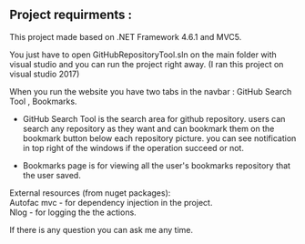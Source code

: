 
## Project requirments :
This project made based on .NET Framework 4.6.1 and MVC5.

You just have to open GitHubRepositoryTool.sln on the main folder with visual studio 
and you can run the project right away.   (I ran this project on visual studio 2017)

When you run the website you have two tabs in the navbar : GitHub Search Tool  , Bookmarks.

* GitHub Search Tool is the search area for github repository. users can search any repository as they want 
and can bookmark them on the bookmark button below each repository picture.
you can see notification in top right of the windows if the operation succeed or not.

* Bookmarks page is for viewing all the user's bookmarks repository that the user saved.

External resources (from nuget packages): \
Autofac mvc - for dependency injection in the project. \
Nlog - for logging the the actions.

If there is any question you can ask me any time.

